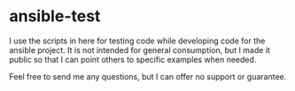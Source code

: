# ansible-test
I use the scripts in here for testing code while developing code for the ansible project. It is not intended for general consumption, but I made it public so that I can point others to specific examples when needed.

Feel free to send me any questions, but I can offer no support or guarantee.
